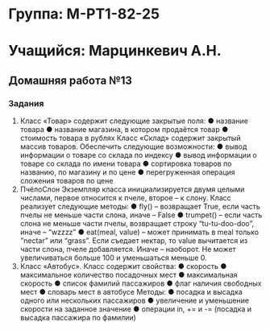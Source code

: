 # Группа: M-PT1-82-25
# Учащийся: Марцинкевич А.Н.
## Домашняя работа №13

### Задания
1. Класс «Товар» содержит следующие закрытые поля:
● название товара
● название магазина, в котором продаётся товар
● стоимость товара в рублях
Класс «Склад» содержит закрытый массив товаров. 
Обеспечить следующие возможности:
● вывод информации о товаре со склада по индексу
● вывод информации о товаре со склада по имени товара
● сортировка товаров по названию, по магазину и по цене
● перегруженная операция сложения товаров по цене
2. ПчёлоСлон
Экземпляр класса инициализируется двумя целыми числами, 
первое относится к пчеле, второе – к слону. Класс реализует 
следующие методы:
● fly() – возвращает True, если часть пчелы не меньше части 
слона, иначе – False
● trumpet() – если часть слона не меньше части пчелы, 
возвращает строку “tu-tu-doo-doo”, иначе – “wzzzz”
● eat(meal, value) – может принимать в meal только ”nectar” 
или “grass”. Если съедает нектар, то value вычитается из 
части слона, пчеле добавляется. Иначе – наоборот. Не 
может увеличиваться больше 100 и уменьшаться меньше 0. 
3. Класс «Автобус». Класс содержит свойства:
● скорость
● максимальное количество посадочных мест
● максимальная скорость
● список фамилий пассажиров
● флаг наличия свободных мест
● словарь мест в автобусе
Методы:
● посадка и высадка одного или нескольких пассажиров
● увеличение и уменьшение скорости на заданное значение
● операции in, += и -= (посадка и высадка пассажира по 
фамилии)
